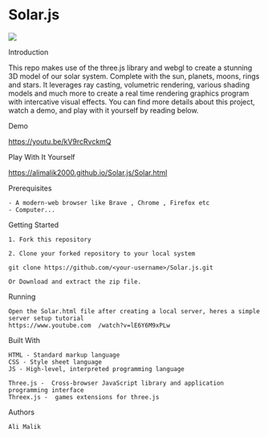 # Solar.js

![](https://i.ibb.co/8xC0yHT/dol.png)

Introduction

This repo makes use of the three.js library and webgl to create a stunning 3D model of our solar system. Complete with the sun, planets, moons, rings and stars. It leverages ray casting, volumetric rendering, various shading models and much more to create a real time rendering graphics program with intercative visual effects. You can find more details about this project, watch a demo, and play with it yourself by reading below.

Demo

   https://youtu.be/kV9rcRvckmQ
    
Play With It Yourself

   https://alimalik2000.github.io/Solar.js/Solar.html

Prerequisites

    - A modern-web browser like Brave , Chrome , Firefox etc
    - Computer...
    
Getting Started

    1. Fork this repository 

    2. Clone your forked repository to your local system 

    git clone https://github.com/<your-username>/Solar.js.git

    Or Download and extract the zip file.

Running

    Open the Solar.html file after creating a local server, heres a simple server setup tutorial 
    https://www.youtube.com  /watch?v=lE6Y6M9xPLw

Built With

    HTML - Standard markup language
    CSS - Style sheet language
    JS - High-level, interpreted programming language
    
    Three.js -  Cross-browser JavaScript library and application programming interface
    Threex.js -  games extensions for three.js

Authors

    Ali Malik


